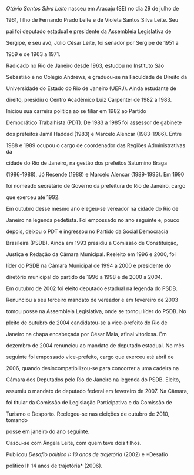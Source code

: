 

*Otávio Santos Silva Leite* nasceu em Aracaju (SE) no dia 29 de julho de

1961, filho de Fernando Prado Leite e de Violeta Santos Silva Leite. Seu

pai foi deputado estadual e presidente da Assembleia Legislativa de

Sergipe, e seu avô, Júlio César Leite, foi senador por Sergipe de 1951 a

1959 e de 1963 a 1971.



Radicado no Rio de Janeiro desde 1963, estudou no Instituto São

Sebastião e no Colégio Andrews, e graduou-se na Faculdade de Direito da

Universidade do Estado do Rio de Janeiro (UERJ). Ainda estudante de

direito, presidiu o Centro Acadêmico Luiz Carpenter de 1982 a 1983.



Iniciou sua carreira política ao se filiar em 1982 ao Partido

Democrático Trabalhista (PDT). De 1983 a 1985 foi assessor de gabinete

dos prefeitos Jamil Haddad (1983) e Marcelo Alencar (1983-1986). Entre

1988 e 1989 ocupou o cargo de coordenador das Regiões Administrativas da

cidade do Rio de Janeiro, na gestão dos prefeitos Saturnino Braga

(1986-1988), Jó Resende (1988) e Marcelo Alencar (1989-1993). Em 1990

foi nomeado secretário de Governo da prefeitura do Rio de Janeiro, cargo

que exerceu até 1992.



Em outubro desse mesmo ano elegeu-se vereador na cidade do Rio de

Janeiro na legenda pedetista. Foi empossado no ano seguinte e, pouco

depois, deixou o PDT e ingressou no Partido da Social Democracia

Brasileira (PSDB). Ainda em 1993 presidiu a Comissão de Constituição,

Justiça e Redação da Câmara Municipal. Reeleito em 1996 e 2000, foi

líder do PSDB na Câmara Municipal de 1994 a 2000 e presidente do

diretório municipal do partido de 1996 a 1998 e de 2000 a 2004.



Em outubro de 2002 foi eleito deputado estadual na legenda do PSDB.

Renunciou a seu terceiro mandato de vereador e em fevereiro de 2003

tomou posse na Assembleia Legislativa, onde se tornou líder do PSDB. No

pleito de outubro de 2004 candidatou-se a vice-prefeito do Rio de

Janeiro na chapa encabeçada por César Maia, afinal vitoriosa. Em

dezembro de 2004 renunciou ao mandato de deputado estadual. No mês

seguinte foi empossado vice-prefeito, cargo que exerceu até abril de

2006, quando desincompatibilizou-se para concorrer a uma cadeira na

Câmara dos Deputados pelo Rio de Janeiro na legenda do PSDB. Eleito,

assumiu o mandato de deputado federal em fevereiro de 2007. Na Câmara,

foi titular da Comissão de Legislação Participativa e da Comissão de

Turismo e Desporto. Reelegeu-se nas eleições de outubro de 2010, tomando

posse em janeiro do ano seguinte.



Casou-se com Ângela Leite, com quem teve dois filhos.



Publicou *Desafio político I: 10 anos de trajetória* (2002) e *Desafio

político II: 14 anos de trajetória* (2006).



